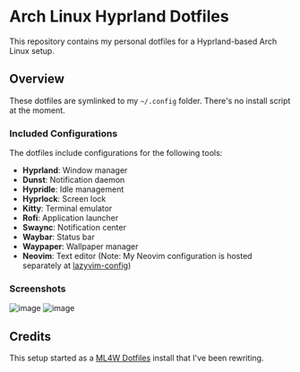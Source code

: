 # Arch Linux Hyprland Dotfiles

This repository contains my personal dotfiles for a Hyprland-based Arch Linux setup.

## Overview
These dotfiles are symlinked to my `~/.config` folder. There's no install script at the moment.

### Included Configurations
The dotfiles include configurations for the following tools:
- **Hyprland**: Window manager
- **Dunst**: Notification daemon
- **Hypridle**: Idle management
- **Hyprlock**: Screen lock
- **Kitty**: Terminal emulator
- **Rofi**: Application launcher
- **Swaync**: Notification center
- **Waybar**: Status bar
- **Waypaper**: Wallpaper manager
- **Neovim**: Text editor (Note: My Neovim configuration is hosted separately at [lazyvim-config](https://github.com/CLBRITTON2/lazyvim-config))

### Screenshots
![image](https://github.com/user-attachments/assets/60807072-96a0-4bd9-9c49-f57e33a8351e)
![image](https://github.com/user-attachments/assets/47028174-2e0b-42a2-8dc6-6d2d43ce191f)






## Credits
This setup started as a [ML4W Dotfiles](https://github.com/mylinuxforwork/dotfiles) install that I've been rewriting.
